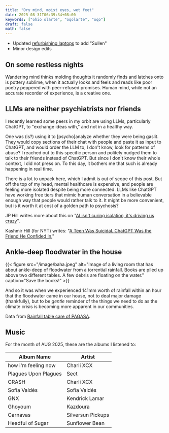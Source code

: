 ```yaml
---
title: "Dry mind, moist eyes, wet feet"
date: 2025-08-31T06:39:34+08:00
keywords: ["ohio olarte", "oqolarte", "oqo"]
draft: false
math: false
---
```


- Updated [refurbishing laptops](/refurbishing-laptops) to add "Sullen"
- Minor design edits

## On some restless nights

Wandering mind thinks molding thoughts it randomly finds and latches
onto is pottery sublime, when it actually looks and feels and reads like
poor poetry peppered with peer-refused promises. Human mind, while not
an accurate recorder of experience, is a creative one.

## LLMs are neither psychiatrists nor friends

I recently learned some peers in my orbit are using LLMs, particularly
ChatGPT, to "exchange ideas with," and not in a healthy way.

One was (is?) using it to [psycho]analyze whether they were being
gaslit. They would copy sections of their chat with people and paste it
as input to ChatGPT, and would order the LLM to, I don't know, look for
patterns of abuse? I reached out to this specific person and politely
nudged them to talk to their friends instead of ChatGPT. But since I
don't know their whole context, I did not press on. To this day, it
bothers me that such is already happening in real time.

There is a lot to unpack here, which I admit is out of scope of this
post. But off the top of my head, mental healthcare is expensive, and
people are feeling more isolated despite being more connected. LLMs like
ChatGPT have working free tiers that mimic human conversation in a
believable enough way that people would rather talk to it. It might be
more convenient, but is it worth it at cost of a golden path to
psychosis?

JP Hill writes more about this on "[AI isn't curing isolation, it's driving us crazy](https://www.jphilll.com/p/ai-isnt-curing-isolation-its-driving)".

Kashmir Hill (for NYT) writes: "[A Teen Was Suicidal. ChatGPT Was the Friend He Confided In.](https://web.archive.org/web/20250828211746/https://www.nytimes.com/2025/08/26/technology/chatgpt-openai-suicide.html)"

## Ankle-deep floodwater in the house

{{< figure src="/image/baha.jpeg" alt="Image of a living room that has about ankle-deep of floodwater from a torrential rainfall. Books are piled up above two different tables. A few debris are floating on the water." caption="Save the books!" >}}

And so it was when we experienced 141mm worth of rainfall within an
hour that the floodwater came in our house, not to deal major damage
(thankfully), but to be *gentle* reminder of the things we need to do as
the climate crisis is becoming more apparent in our communities.

Data from [Rainfall table care of PAGASA](https://pasig-marikina-tullahanffws.pagasa.dost.gov.ph/rainfall/table.do).


## Music

For the month of AUG 2025, these are the albums I listened to:

| Album Name           | Artist            |
|----------------------|-------------------|
| how i'm feeling now  | Charli XCX        |
| Plagues Upon Plagues | Sect              |
| CRASH                | Charli XCX        |
| Sofia Valdés         | Sofia Valdés      |
| GNX                  | Kendrick Lamar    |
| Ghoyoum              | Kazdoura          |
| Carnavas             | Silversun Pickups |
| Headful of Sugar     | Sunflower Bean    |
